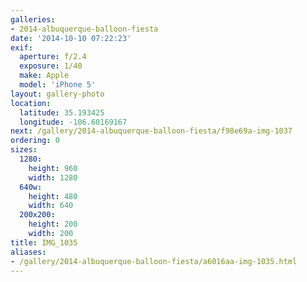 ```yaml
---
galleries:
- 2014-albuquerque-balloon-fiesta
date: '2014-10-10 07:22:23'
exif:
  aperture: f/2.4
  exposure: 1/40
  make: Apple
  model: 'iPhone 5'
layout: gallery-photo
location:
  latitude: 35.193425
  longitude: -106.60169167
next: /gallery/2014-albuquerque-balloon-fiesta/f98e69a-img-1037
ordering: 0
sizes:
  1280:
    height: 960
    width: 1280
  640w:
    height: 480
    width: 640
  200x200:
    height: 200
    width: 200
title: IMG_1035
aliases:
- /gallery/2014-albuquerque-balloon-fiesta/a6016aa-img-1035.html
---
```

